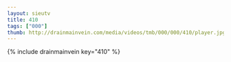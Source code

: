 ```yaml
--- 
layout: sieutv
title: 410
tags: ["000"]
thumb: http://drainmainvein.com/media/videos/tmb/000/000/410/player.jpg
---
```

{% include drainmainvein key="410" %} 
